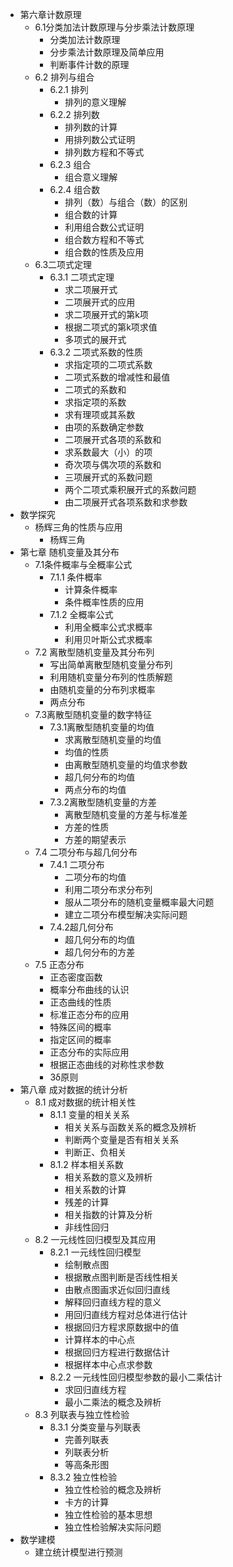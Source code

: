 - 第六章计数原理
    - 6.1分类加法计数原理与分步乘法计数原理
        - 分类加法计数原理
        - 分步乘法计数原理及简单应用
        - 判断事件计数的原理
    - 6.2 排列与组合
        - 6.2.1 排列
            - 排列的意义理解
        - 6.2.2 排列数
            - 排列数的计算
            - 用排列数公式证明
            - 排列数方程和不等式
        - 6.2.3 组合
            - 组合意义理解
        - 6.2.4 组合数
            - 排列（数）与组合（数）的区别
            - 组合数的计算
            - 利用组合数公式证明
            - 组合数方程和不等式
            - 组合数的性质及应用
    - 6.3二项式定理
        - 6.3.1 二项式定理
            - 求二项展开式
            - 二项展开式的应用
            - 求二项展开式的第k项
            - 根据二项式的第k项求值
            - 多项式的展开式
        - 6.3.2 二项式系数的性质
            - 求指定项的二项式系数
            - 二项式系数的增减性和最值
            - 二项式的系数和
            - 求指定项的系数
            - 求有理项或其系数
            - 由项的系数确定参数
            - 二项展开式各项的系数和
            - 求系数最大（小）的项
            - 奇次项与偶次项的系数和
            - 三项展开式的系数问题
            - 两个二项式乘积展开式的系数问题
            - 由二项展开式各项系数和求参数
- 数学探究
    - 杨辉三角的性质与应用
        - 杨辉三角
- 第七章 随机变量及其分布
    - 7.1条件概率与全概率公式
        - 7.1.1 条件概率
            - 计算条件概率
            - 条件概率性质的应用
        - 7.1.2 全概率公式
            - 利用全概率公式求概率
            - 利用贝叶斯公式求概率
    - 7.2 离散型随机变量及其分布列
        - 写出简单离散型随机变量分布列
        - 利用随机变量分布列的性质解题
        - 由随机变量的分布列求概率
        - 两点分布
    - 7.3离散型随机变量的数字特征
        - 7.3.1离散型随机变量的均值
            - 求离散型随机变量的均值
            - 均值的性质
            - 由离散型随机变量的均值求参数
            - 超几何分布的均值
            - 两点分布的均值
        - 7.3.2离散型随机变量的方差
            - 离散型随机变量的方差与标准差
            - 方差的性质
            - 方差的期望表示
    - 7.4 二项分布与超几何分布
        - 7.4.1 二项分布
            - 二项分布的均值
            - 利用二项分布求分布列
            - 服从二项分布的随机变量概率最大问题
            - 建立二项分布模型解决实际问题
        - 7.4.2超几何分布
            - 超几何分布的均值
            - 超几何分布的方差
    - 7.5 正态分布
        - 正态密度函数
        - 概率分布曲线的认识
        - 正态曲线的性质
        - 标准正态分布的应用
        - 特殊区间的概率
        - 指定区间的概率
        - 正态分布的实际应用
        - 根据正态曲线的对称性求参数
        - 3δ原则
- 第八章 成对数据的统计分析
    - 8.1 成对数据的统计相关性
        - 8.1.1 变量的相关关系
            - 相关关系与函数关系的概念及辨析
            - 判断两个变量是否有相关关系
            - 判断正、负相关
        - 8.1.2 样本相关系数
            - 相关系数的意义及辨析
            - 相关系数的计算
            - 残差的计算
            - 相关指数的计算及分析
            - 非线性回归
    - 8.2 一元线性回归模型及其应用
        - 8.2.1 一元线性回归模型
            - 绘制散点图
            - 根据散点图判断是否线性相关
            - 由散点图画求近似回归直线
            - 解释回归直线方程的意义
            - 用回归直线方程对总体进行估计
            - 根据回归方程求原数据中的值
            - 计算样本的中心点
            - 根据回归方程进行数据估计
            - 根据样本中心点求参数
        - 8.2.2 一元线性回归模型参数的最小二乘估计
            - 求回归直线方程
            - 最小二乘法的概念及辨析
    - 8.3 列联表与独立性检验
        - 8.3.1 分类变量与列联表
            - 完善列联表
            - 列联表分析
            - 等高条形图
        - 8.3.2 独立性检验
            - 独立性检验的概念及辨析
            - 卡方的计算
            - 独立性检验的基本思想
            - 独立性检验解决实际问题
- 数学建模
    - 建立统计模型进行预测
